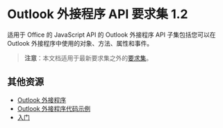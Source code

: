  

# Outlook 外接程序 API 要求集 1.2

适用于 Office 的 JavaScript API 的 Outlook 外接程序 API 子集包括您可以在 Outlook 外接程序中使用的对象、方法、属性和事件。

> **注意**：本文档适用于最新要求集之外的[要求集](tutorial-api-requirement-sets.md)。 

## 其他资源

- [Outlook 外接程序](../../docs/outlook/outlook-add-ins.md)
- [Outlook 外接程序代码示例](https://dev.outlook.com/MailAppsGettingStarted/Samples)
- [入门](https://dev.outlook.com/MailAppsGettingStarted/GetStarted)

